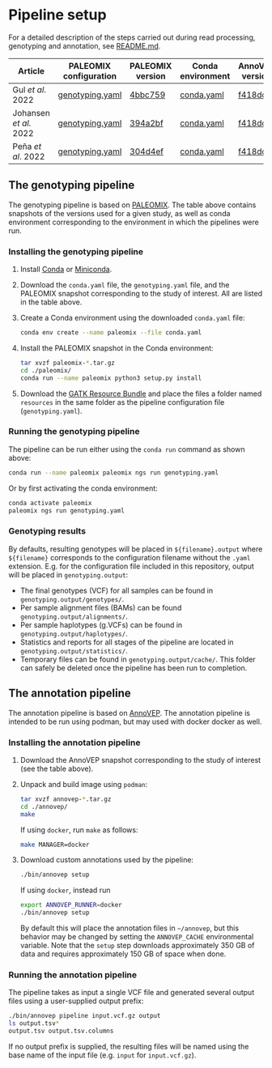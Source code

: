 # Pipeline setup

For a detailed description of the steps carried out during read processing, genotyping and annotation, see [README.md](README.md).

| Article                | PALEOMIX configuration                          | PALEOMIX version                                                                                           | Conda environment                     | AnnoVEP version                                                                                           |
| ---------------------- | ----------------------------------------------- | ---------------------------------------------------------------------------------------------------------- | ------------------------------------- | --------------------------------------------------------------------------------------------------------- |
| Gul *et al*. 2022      | [genotyping.yaml](gul2022/genotyping.yaml)      | [4bbc759](https://github.com/Hansen-Group/NGSPipeline/releases/download/snapshots/paleomix-4bbc759.tar.gz) | [conda.yaml](gul2022/conda.yaml)      | [f418dcf](https://github.com/Hansen-Group/NGSPipeline/releases/download/snapshots/annovep-f418dcf.tar.gz) |
| Johansen *et al.* 2022 | [genotyping.yaml](johansen2022/genotyping.yaml) | [394a2bf](https://github.com/Hansen-Group/NGSPipeline/releases/download/snapshots/paleomix-394a2bf.tar.gz) | [conda.yaml](johansen2022/conda.yaml) | [f418dcf](https://github.com/Hansen-Group/NGSPipeline/releases/download/snapshots/annovep-f418dcf.tar.gz) |
| Peña *et al*. 2022     | [genotyping.yaml](pena2022/genotyping.yaml)     | [304d4ef](https://github.com/Hansen-Group/NGSPipeline/releases/download/snapshots/paleomix-304d4ef.tar.gz) | [conda.yaml](pena2022/conda.yaml)     | [f418dcf](https://github.com/Hansen-Group/NGSPipeline/releases/download/snapshots/annovep-f418dcf.tar.gz) |

## The genotyping pipeline

The genotyping pipeline is based on [PALEOMIX](https://github.com/MikkelSchubert/paleomix). The table above contains snapshots of the versions used for a given study, as well as conda environment corresponding to the environment in which the pipelines were run.

### Installing the genotyping pipeline

1. Install [Conda](https://docs.conda.io/projects/conda/en/latest/) or [Miniconda](https://docs.conda.io/en/latest/miniconda.html).

2. Download the `conda.yaml` file, the `genotyping.yaml` file, and the PALEOMIX snapshot corresponding to the study of interest. All are listed in the table above.

3. Create a Conda environment using the downloaded `conda.yaml` file:

    ```bash
    conda env create --name paleomix --file conda.yaml
    ```

4. Install the PALEOMIX snapshot in the Conda environment:

    ```bash
    tar xvzf paleomix-*.tar.gz
    cd ./paleomix/
    conda run --name paleomix python3 setup.py install
    ```

5. Download the [GATK Resource Bundle](https://gatk.broadinstitute.org/hc/en-us/articles/360035890811-Resource-bundle) and place the files a folder named `resources` in the same folder as the pipeline configuration file (`genotyping.yaml`).

### Running the genotyping pipeline

The pipeline can be run either using the `conda run` command as shown above:

```bash
conda run --name paleomix paleomix ngs run genotyping.yaml
```

Or by first activating the conda environment:

```bash
conda activate paleomix
paleomix ngs run genotyping.yaml
```

### Genotyping results

By defaults, resulting genotypes will be placed in `${filename}.output` where `${filename}` corresponds to the configuration filename without the `.yaml` extension. E.g. for the configuration file included in this repository, output will be placed in `genotyping.output`:

* The final genotypes (VCF) for all samples can be found in `genotyping.output/genotypes/`.
* Per sample alignment files (BAMs) can be found `genotyping.output/alignments/`.
* Per sample haplotypes (g.VCFs) can be found in `genotyping.output/haplotypes/`.
* Statistics and reports for all stages of the pipeline are located in `genotyping.output/statistics/`.
* Temporary files can be found in `genotyping.output/cache/`. This folder can safely be deleted once the pipeline has been run to completion.

## The annotation pipeline

The annotation pipeline is based on [AnnoVEP](https://github.com/cbmrphenomics/annovep). The annotation pipeline is intended to be run using podman, but may used with docker docker as well.

### Installing the annotation pipeline

1. Download the AnnoVEP snapshot corresponding to the study of interest (see the table above).

2. Unpack and build image using `podman`:

    ```bash
    tar xvzf annovep-*.tar.gz
    cd ./annovep/
    make
    ```

    If using `docker`, run `make` as follows:

    ```bash
    make MANAGER=docker
    ```

3. Download custom annotations used by the pipeline:

    ```bash
    ./bin/annovep setup
    ```

    If using `docker`, instead run

    ```bash
    export ANNOVEP_RUNNER=docker
    ./bin/annovep setup
    ```

    By default this will place the annotation files in `~/annovep`, but this behavior may be changed by setting the `ANNOVEP_CACHE` environmental variable. Note that the `setup` step downloads approximately 350 GB of data and requires approximately 150 GB of space when done.

### Running the annotation pipeline

The pipeline takes as input a single VCF file and generated several output files using a user-supplied output prefix:

```bash
./bin/annovep pipeline input.vcf.gz output
ls output.tsv*
output.tsv output.tsv.columns
```

If no output prefix is supplied, the resulting files will be named using the base name of the input file (e.g. `input` for `input.vcf.gz`).
